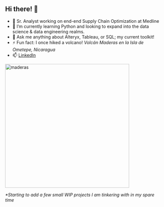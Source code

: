 ## Hi there! 👋

- 🔭 Sr. Analyst working on end-end Supply Chain Optimization at Medline
- 🌱 I’m currently learning Python and looking to expand into the data science & data engineering realms.
- 💬 Ask me anything about Alteryx, Tableau, or SQL; my current toolkit! 
- ⚡ Fun fact: I once hiked a volcano! <i>Volcán Maderas en la Isla de Ometepe, Nicaragua</i>
- 📫 [LinkedIn](https://www.linkedin.com/in/asullivan22)

<p align="left">
<img src="https://kenziearoundtheworld.com/wp-content/uploads/2018/08/Screen-Shot-2018-08-28-at-3.19.55-PM.png" alt="maderas" width="400"/>
</p>

_*Starting to add a few small WIP projects I am tinkering with in my spare time_
